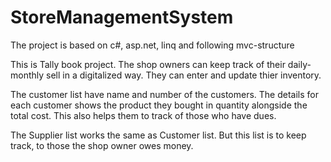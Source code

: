 # StoreManagementSystem
The project is based on c#, asp.net, linq and following mvc-structure 

This is Tally book project.
The shop owners can keep track of their daily-monthly sell in a digitalized way.
They can enter and update thier inventory.

The customer list have name and number of the customers. The details for each customer shows the product they bought in quantity alongside the total cost.
This also helps them to track of those who have dues. 

The Supplier list works the same as Customer list. But this list is to keep track, to those the shop owner owes money.

